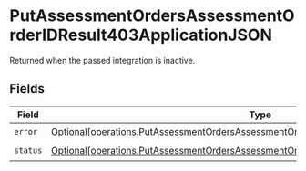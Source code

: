 # PutAssessmentOrdersAssessmentOrderIDResult403ApplicationJSON

Returned when the passed integration is inactive.


## Fields

| Field                                                                                                                                                                                        | Type                                                                                                                                                                                         | Required                                                                                                                                                                                     | Description                                                                                                                                                                                  |
| -------------------------------------------------------------------------------------------------------------------------------------------------------------------------------------------- | -------------------------------------------------------------------------------------------------------------------------------------------------------------------------------------------- | -------------------------------------------------------------------------------------------------------------------------------------------------------------------------------------------- | -------------------------------------------------------------------------------------------------------------------------------------------------------------------------------------------- |
| `error`                                                                                                                                                                                      | [Optional[operations.PutAssessmentOrdersAssessmentOrderIDResult403ApplicationJSONError]](undefined/models/operations/putassessmentordersassessmentorderidresult403applicationjsonerror.md)   | :heavy_check_mark:                                                                                                                                                                           | N/A                                                                                                                                                                                          |
| `status`                                                                                                                                                                                     | [Optional[operations.PutAssessmentOrdersAssessmentOrderIDResult403ApplicationJSONStatus]](undefined/models/operations/putassessmentordersassessmentorderidresult403applicationjsonstatus.md) | :heavy_check_mark:                                                                                                                                                                           | N/A                                                                                                                                                                                          |